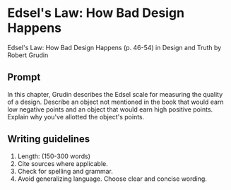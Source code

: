# Edsel's Law: How Bad Design Happens

Edsel's Law: How Bad Design Happens \(p. 46-54\) in Design and Truth by Robert Grudin

## Prompt

In this chapter, Grudin describes the Edsel scale for measuring the quality of a design. Describe an object not mentioned in the book that would earn low negative points and an object that would earn high positive points. Explain why you've allotted the object's points.

## Writing guidelines

1. Length: \(150-300 words\)
2. Cite sources where applicable.
3. Check for spelling and grammar.
4. Avoid generalizing language. Choose clear and concise wording.